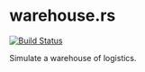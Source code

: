 # warehouse.rs

[![Build Status](https://travis-ci.com/SkyZH/warehouse.rs.svg?branch=master)](https://travis-ci.com/SkyZH/warehouse.rs)

Simulate a warehouse of logistics.

